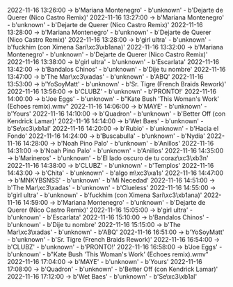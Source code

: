 2022-11-16 13:26:00 -> b'Mariana Montenegro' - b'unknown' - b'Dejarte de Querer (Nico Castro Remix)'
2022-11-16 13:27:00 -> b'Mariana Montenegro' - b'unknown' - b'Dejarte de Querer (Nico Castro Remix)'
2022-11-16 13:28:00 -> b'Mariana Montenegro' - b'unknown' - b'Dejarte de Querer (Nico Castro Remix)'
2022-11-16 13:28:00 -> b'girl ultra' - b'unknown' - b'fuckhim (con Ximena Sari\xc3\xb1ana)'
2022-11-16 13:32:00 -> b'Mariana Montenegro' - b'unknown' - b'Dejarte de Querer (Nico Castro Remix)'
2022-11-16 13:38:00 -> b'girl ultra' - b'unknown' - b'Escarlata'
2022-11-16 13:42:00 -> b'Bandalos Chinos' - b'unknown' - b'Dije tu nombre'
2022-11-16 13:47:00 -> b'The Mar\xc3\xadas' - b'unknown' - b'ABQ'
2022-11-16 13:53:00 -> b'YoSoyMatt' - b'unknown' - b'Sr. Tigre (French Braids Rework)'
2022-11-16 13:56:00 -> b'CLUBZ' - b'unknown' - b'PRONTO!'
2022-11-16 14:00:00 -> b'Joe Eggs' - b'unknown' - b"Kate Bush 'This Woman's Work' (Echoes remix).wmv"
2022-11-16 14:06:00 -> b'MAYE' - b'unknown' - b'Yours'
2022-11-16 14:10:00 -> b'Quadron' - b'unknown' - b'Better Off (con Kendrick Lamar)'
2022-11-16 14:14:00 -> b'Wet Baes' - b'unknown' - b'Se\xc3\xb1al'
2022-11-16 14:20:00 -> b'Rubio' - b'unknown' - b'Hacia el Fondo'
2022-11-16 14:24:00 -> b'Buscabulla' - b'unknown' - b'Nydia'
2022-11-16 14:28:00 -> b'Noah Pino Palo' - b'unknown' - b'Anillos'
2022-11-16 14:31:00 -> b'Noah Pino Palo' - b'unknown' - b'Anillos'
2022-11-16 14:35:00 -> b'Marineros' - b'unknown' - b'El lado oscuro de tu coraz\xc3\xb3n'
2022-11-16 14:38:00 -> b'CLUBZ' - b'unknown' - b'Templos'
2022-11-16 14:43:00 -> b'Chita' - b'unknown' - b'algo m\xc3\xa1s'
2022-11-16 14:47:00 -> b'MNKYBSNSS' - b'unknown' - b'Mi Necedad'
2022-11-16 14:51:00 -> b'The Mar\xc3\xadas' - b'unknown' - b'Clueless'
2022-11-16 14:55:00 -> b'girl ultra' - b'unknown' - b'fuckhim (con Ximena Sari\xc3\xb1ana)'
2022-11-16 14:59:00 -> b'Mariana Montenegro' - b'unknown' - b'Dejarte de Querer (Nico Castro Remix)'
2022-11-16 15:05:00 -> b'girl ultra' - b'unknown' - b'Escarlata'
2022-11-16 15:10:00 -> b'Bandalos Chinos' - b'unknown' - b'Dije tu nombre'
2022-11-16 15:15:00 -> b'The Mar\xc3\xadas' - b'unknown' - b'ABQ'
2022-11-16 16:51:00 -> b'YoSoyMatt' - b'unknown' - b'Sr. Tigre (French Braids Rework)'
2022-11-16 16:54:00 -> b'CLUBZ' - b'unknown' - b'PRONTO!'
2022-11-16 16:58:00 -> b'Joe Eggs' - b'unknown' - b"Kate Bush 'This Woman's Work' (Echoes remix).wmv"
2022-11-16 17:04:00 -> b'MAYE' - b'unknown' - b'Yours'
2022-11-16 17:08:00 -> b'Quadron' - b'unknown' - b'Better Off (con Kendrick Lamar)'
2022-11-16 17:12:00 -> b'Wet Baes' - b'unknown' - b'Se\xc3\xb1al'
